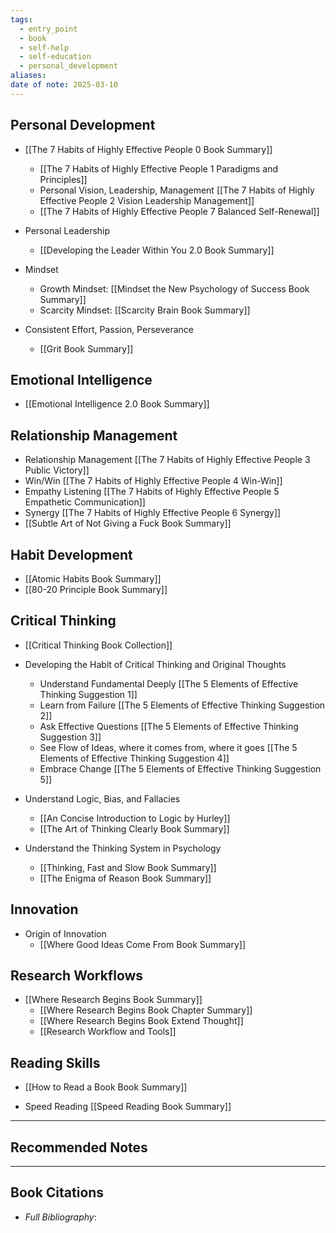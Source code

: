 ```yaml
---
tags:
  - entry_point
  - book
  - self-help
  - self-education
  - personal_development
aliases: 
date of note: 2025-03-10
---
```


## Personal Development

- [[The 7 Habits of Highly Effective People 0 Book Summary]]
	- [[The 7 Habits of Highly Effective People 1 Paradigms and Principles]]
	- Personal Vision, Leadership, Management [[The 7 Habits of Highly Effective People 2 Vision Leadership Management]]
	- [[The 7 Habits of Highly Effective People 7 Balanced Self-Renewal]]

- Personal Leadership
	- [[Developing the Leader Within You 2.0 Book Summary]]

- Mindset
	- Growth Mindset: [[Mindset the New Psychology of Success Book Summary]]
	- Scarcity Mindset: [[Scarcity Brain Book Summary]]

- Consistent Effort, Passion, Perseverance
	- [[Grit Book Summary]]


## Emotional Intelligence 

- [[Emotional Intelligence 2.0 Book Summary]]


## Relationship Management

- Relationship Management [[The 7 Habits of Highly Effective People 3 Public Victory]]
- Win/Win [[The 7 Habits of Highly Effective People 4 Win-Win]]
- Empathy Listening [[The 7 Habits of Highly Effective People 5 Empathetic Communication]]
- Synergy [[The 7 Habits of Highly Effective People 6 Synergy]]
- [[Subtle Art of Not Giving a Fuck Book Summary]]

## Habit Development

- [[Atomic Habits Book Summary]]
- [[80-20 Principle Book Summary]]



## Critical Thinking

- [[Critical Thinking Book Collection]]
- Developing the Habit of Critical Thinking and Original Thoughts
	- Understand Fundamental Deeply [[The 5 Elements of Effective Thinking Suggestion 1]]
	- Learn from Failure [[The 5 Elements of Effective Thinking Suggestion 2]]
	- Ask Effective Questions [[The 5 Elements of Effective Thinking Suggestion 3]]
	- See Flow of Ideas, where it comes from, where it goes [[The 5 Elements of Effective Thinking Suggestion 4]]
	- Embrace Change [[The 5 Elements of Effective Thinking Suggestion 5]]

- Understand Logic, Bias, and Fallacies
	- [[An Concise Introduction to Logic by Hurley]]
	- [[The Art of Thinking Clearly Book Summary]]

- Understand the Thinking System in Psychology
	- [[Thinking, Fast and Slow Book Summary]]
	- [[The Enigma of Reason Book Summary]]

## Innovation

- Origin of Innovation
	- [[Where Good Ideas Come From Book Summary]]

## Research Workflows

- [[Where Research Begins Book Summary]]
	- [[Where Research Begins Book Chapter Summary]]
	- [[Where Research Begins Book Extend Thought]]
	- [[Research Workflow and Tools]]

## Reading Skills

- [[How to Read a Book Book Summary]]

- Speed Reading [[Speed Reading Book Summary]]




-----------
##  Recommended Notes




----------
## Book Citations

- *Full Bibliography*:


